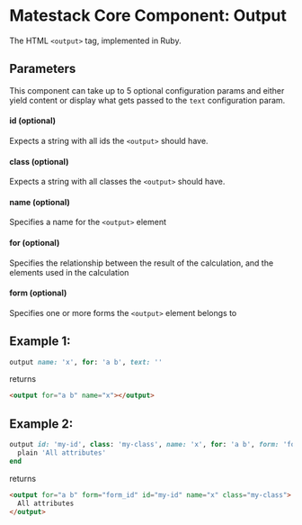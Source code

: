 # Matestack Core Component: Output

The HTML `<output>` tag, implemented in Ruby.

## Parameters

This component can take up to 5 optional configuration params and either yield content or display what gets passed to the `text` configuration param.

#### id (optional)
Expects a string with all ids the `<output>` should have.

#### class (optional)
Expects a string with all classes the `<output>` should have.

#### name (optional)
Specifies a name for the `<output>` element

#### for (optional)
Specifies the relationship between the result of the calculation, and the elements used in the calculation

#### form (optional)
Specifies one or more forms the `<output>` element belongs to

## Example 1:

```ruby
output name: 'x', for: 'a b', text: ''
```

returns

```html
<output for="a b" name="x"></output>
```

## Example 2:

```ruby
output id: 'my-id', class: 'my-class', name: 'x', for: 'a b', form: 'form_id' do
  plain 'All attributes'
end
```

returns

```html
<output for="a b" form="form_id" id="my-id" name="x" class="my-class">
  All attributes
</output>
```
